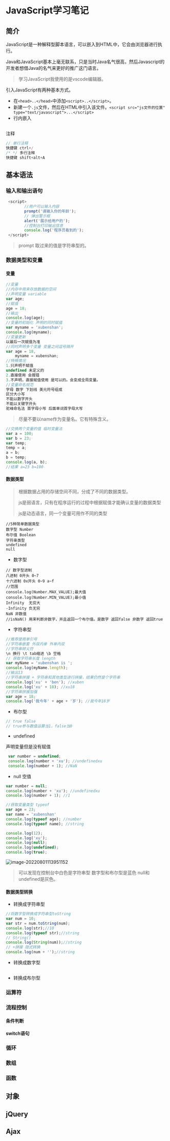 # JavaScript学习笔记

## 简介

JavaScript是一种解释型脚本语言，可以嵌入到HTML中，它会由浏览器进行执行。

Java和JavaScript基本上毫无联系，只是当时Java名气很高，然后Javascript的开发者想借Java的名气来更好的推广这门语言。

>  学习JavaScript我使用的是vscode编辑器。

引入JavaScript有两种基本方式。

* 在`<head>..</head>`中添加`<script>..</script>`。
* 新建一个`.js`文件，然后在HTML中引入该文件。`<script src="js文件的位置" type="text/javascript">...</script>`
* 行内嵌入

```javascript

```

注释

```javascript
// 单行注释
快捷键 ctrl+/
/* */ 多行注释
快捷键 shift+alt+A
```



## 基本语法

### 输入和输出语句

```javascript
 <script>
        //用户可以输入内容
        prompt('请输入你的年龄');
        // 弹出警示框
        alert('展示给用户的');
        //控制台打印输出信息
        console.log('程序员看到的');
 </script>
```

> prompt 取过来的值是字符串型的。

### 数据类型和变量

#### 变量

```javascript
//变量
//内存中用来存放数据的空间
//声明变量 variable
var age;
//赋值
age = 18;
//输出
console.log(age);
//变量的初始化 声明的同时赋值
var myname = 'xubenshan';
console.log(myname);
//变量更新
以最后一次赋值为准
//同时声明多个变量 变量之间逗号隔开
var age = 18,
    myname = xubenshan;
//特殊情况
1.只声明不赋值
undefined 未定义的
2.直接使用 会报错
3.不声明，直接赋值使用 是可以的。会变成全局变量。
//变量命名规范
字母 数字 下划线 美元符号组成
区分大小写
不能以数字开头
不能以关键字开头
驼峰命名法 首字母小写 后面单词首字母大写
```

> 尽量不要以name作为变量名。它有特殊含义。

```javascript
//交换两个变量的值 临时变量法
var a = 100;
var b = 23;
var temp;
temp = a;
a = b;
b = temp;
console.log(a, b);
//结果 a=23 b=100
```

#### 数据类型

> 根据数据占用的存储空间不同，分成了不同的数据类型。
>
> js是弱语言，只有在程序运行的过程中根据赋值才能确认变量的数据类型
>
> js是动态语言，同一个变量可用作不同的类型

```javas
//5种简单数据类型
数字型 Number
布尔值 Boolean
字符串类型
undefined
null
```

* 数字型

```javas
// 数字型进制
八进制 0开头 0~7
十六进制 0x开头 0~9 a~f
//范围
console.log(Number.MAX_VALUE);最大值
console.log(Number.MIN_VALUE);最小值
Infinity  无穷大
-Infinity 负无穷
NaN 非数值
//isNaN() 用来判断非数字，并且返回一个布尔值。是数字 返回false 非数字 返回true
```

* 字符串型

```javascript
//推荐使用单引号
//字符串嵌套 外双内单 外单内双
//字符串转义符
\n 换行 \t tab缩进 \b 空格
// 获取字符串长度 length
var myName = 'xubenshan is ';
console.log(myName.length);
//输出13
//字符串拼接 + 字符串和其他类型进行拼接，结果仍然是个字符串
console.log('xu' + 'ben'); //xuben
console.log('xu' + 18); //xu18
//字符串拼接加强
var age = 18;
console.log('我今年' + age + '岁'); //我今年18岁
```

* 布尔型

```javascript
// true false
// true参与数值运算当1，false当0
```

* undefined

声明变量但是没有赋值

```javascript
 var number = undefined;
 console.log(number + 'xu'); //undefinedxu
 console.log(number + 1); //NaN
```

* null 空值

```javascript
var number = null;
console.log(number + 'xu'); //undefinedxu
console.log(number + 1); //1
```

```javascript
//获取变量类型 typeof
var age = 23;
var name = 'xubenshan'
console.log(typeof age); //number
console.log(typeof name); //string
```

```javascript
console.log(12);
console.log('xu');
console.log(null);
console.log(undefined);
console.log(true);
```

![image-20220801113951152](https://cdn.jsdelivr.net/gh/xubenshan/pic-blog@main/img/image-20220801113951152.png)

>  可以发现在控制台中白色是字符串型 数字型和布尔型是蓝色 null和undefined是灰色。

#### 数据类型转换

* 转换成字符串型

```javascript
//将数字型转换成字符串型toString
var num = 10;
var str = num.toString(num);
console.log(str);//10
console.log(typeof str);//string
// String()
console.log(String(num));//string
// +拼接 隐式转换
console.log(num + '');//string
```

* 转换成数字型

```javascript

```



* 转换成布尔型

### 运算符

### 流程控制

#### 条件判断

#### switch语句

### 循环

### 数组

### 函数

## **对象**



## jQuery

## Ajax



